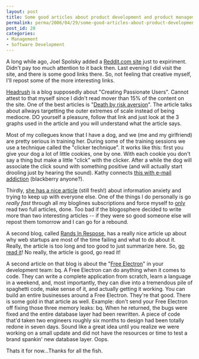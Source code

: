 ```yaml
---
layout: post
title: Some good articles about product development and product management
permalink: perma/2006/04/29/some-good-articles-about-product-development-and-product-management
post_id: 28
categories: 
- Management
- Software Development
---
```


A long while ago, Joel Spolsky added a <a
href="http://joel.reddit.com/">Reddit.com site</a> just to expiriment. Didn't
pay too much attention to it back then. Last evening I did visit the site, and
there is some good links there. So, not feeling that creative myself, I'll
repost some of the more interesting links.

<a href="http://headrush.typepad.com"> Headrush</a> is a blog supposedly about
"Creating Passionate Users". Cannot attest to that myself since I didn't read
mover than 15% of the content on the site. One of the best articles is "<a
href="http://headrush.typepad.com/creating_passionate_users/2006/01/death_by_riskav.html">Death
by risk aversion</a>". The article talks about allways targetting the outer
extremes of scale instead of being mediocre. DO yourself a pleasure, follow
that link and just look at the 3 graphs used in the article and you will
understand what the article says.

Most of my collegues know that I have a dog, and we (me and my girlfriend) are
pretty serious in training her. During some of the training sessions we use a
technique called the "clicker technique". It works like this: first you give
your dog a lot of little cookies, one by one. With each cookie you don't say a
thing but make a little "click" with the clicker. After a while the dog will
associate the click sound with something positive (and will actually start
drooling just by hearing the sound). Kathy connects <a
href="http://headrush.typepad.com/creating_passionate_users/2006/03/clicker_trained.html">this
with e-mail addiction</a> (blackberry anyone?).

Thirdly, <a
href="http://headrush.typepad.com/creating_passionate_users/2006/04/the_myth_of_kee.html">she
has a nice article</a> (still fresh!) about information anxiety and trying to
keep up with everyone else. One of the things I do personally is go <span
style="font-style: italic">really fast </span>through all my bloglines
subscriptions and force myself to <span style="text-decoration:
underline">only</span> read two full articles, done. Too bad if the blogosphere
decided to write more than two interesting articles -- if they were so good
someone else will repost them tomorrow and I can go for a rebound.

A second blog, called <a href="http://www.randsinrepose.com/">Rands In
Respose</a>,  has a really nice article up about why web startups are most of
the time failing and what to do about it. Really, the article is too long and
too good to just summarize here. So, <a
href="http://www.randsinrepose.com/archives/2006/04/20/10.html">go read it</a>!
No really, the article is good, go read it!

A second article on that blog is about the "<a
href="http://www.randsinrepose.com/archives/2005/03/20/free_electron.html">Free
Electron</a>" in your development team: bq. A Free Electron can do anything
when it comes to code. They can write a complete application from scratch,
learn a language in a weekend, and, most importantly, they can dive into a
tremendous pile of spaghetti code, make sense of it, and actually getting it
working. You can build an entire businesses around a Free Electron. They're
that good.  There is some gold in that article as well. Example: don't send
your Free Electron off fixing those three memory leaks: bq. When he returned,
the bugs were fixed and the entire database layer had been rewritten. A piece
of code that'd taken two engineers roughly six months to design had been
totally redone in seven days. Sound like a great idea until you realize we were
working on a small update and did not have the resources or time to test a
brand spankin' new database layer. Oops.

Thats it for now...Thanks for all the fish.
